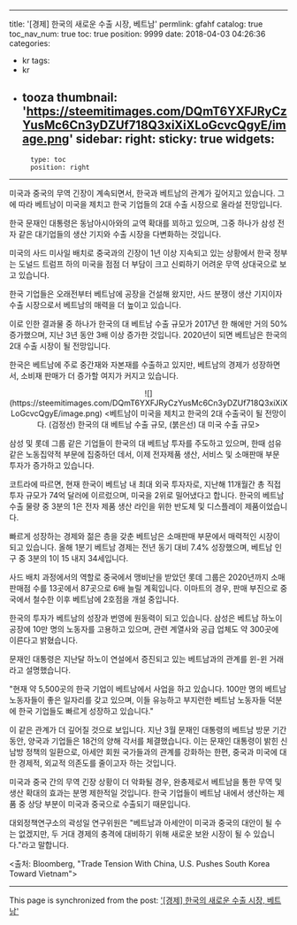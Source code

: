 
---
title: '[경제]  한국의 새로운 수출 시장, 베트남'
permlink: gfahf
catalog: true
toc_nav_num: true
toc: true
position: 9999
date: 2018-04-03 04:26:36
categories:
- kr
tags:
- kr
- tooza
thumbnail: 'https://steemitimages.com/DQmT6YXFJRyCzYusMc6Cn3yDZUf718Q3xiXiXLoGcvcQgyE/image.png'
sidebar:
    right:
        sticky: true
widgets:
    -
        type: toc
        position: right
---


미국과 중국의 무역 긴장이 계속되면서, 한국과 베트남의 관계가 깊어지고 있습니다. 그에 따라 베트남이 미국을 제치고 한국 기업들의 2대 수출 시장으로 올라설 전망입니다.  

한국 문재인 대통령은 동남아시아와의 교역 확대를 꾀하고 있으며, 그중 하나가 삼성 전자 같은 대기업들의 생산 기지와 수출 시장을 다변화하는 것입니다.  

미국의 사드 미사일 배치로 중국과의 긴장이 1년 이상 지속되고 있는 상황에서 한국 정부는 도널드 트럼프 하의 미국을 점점 더 부담이 크고 신뢰하기 어려운 무역 상대국으로 보고 있습니다.  

한국 기업들은 오래전부터 베트남에 공장을 건설해 왔지만, 사드 분쟁이 생산 기지이자 수출 시장으로서 베트남의 매력을 더 높이고 있습니다. 

이로 인한 결과물 중 하나가 한국의 대 베트남 수출 규모가 2017년 한 해에만 거의 50% 증가했으며, 지난 3년 동안 3배 이상 증가한 것입니다.  2020년이 되면 베트남은 한국의 2대 수출 시장이 될 전망입니다.  

한국은 베트남에 주로 중간재와 자본재를 수출하고 있지만, 베트남의 경제가 성장하면서, 소비재 판매가 더 증가할 여지가 커지고 있습니다.  
 
<center>
![](https://steemitimages.com/DQmT6YXFJRyCzYusMc6Cn3yDZUf718Q3xiXiXLoGcvcQgyE/image.png)
<베트남이 미국을 제치고 한국의 2대 수출국이 될 전망이다.  (검정선) 한국의 대 베트남 수출 규모, (붉은선) 대 미국 수출 규모>
</center>

삼성 및 롯데 그룹 같은 기업들이 한국의 대 베트남 투자를 주도하고 있으며, 한때 섬유 같은 노동집약적 부문에 집중하던 데서, 이제 전자제품 생산, 서비스 및 소매판매 부문 투자가 증가하고 있습니다. 

코트라에 따르면, 현재 한국이 베트남 내 최대 외국 투자자로,  지난해 11개월간 총 직접 투자 규모가 74억 달러에 이르렀으며, 미국을 2위로 밀어냈다고 합니다.  한국의 베트남 수출 물량 중 3분의 1은 전자 제품 생산 라인을 위한 반도체 및 디스플레이 제품이었습니다. 

빠르게 성장하는 경제와 젊은 층을 갖춘 베트남은 소매판매 부문에서 매력적인 시장이 되고 있습니다.  올해 1분기 베트남 경제는 전년 동기 대비 7.4% 성장했으며, 베트남 인구 중 3분의 1이 15 내지 34세입니다.  

사드 배치 과정에서의 역할로 중국에서 맹비난을 받았던 롯데 그룹은 2020년까지 소매판매점 수를 13곳에서 87곳으로 6배 늘릴 계획입니다.  이마트의 경우, 판매 부진으로 중국에서 철수한 이후 베트남에 2호점을 개설 중입니다.  

한국의 투자가 베트남의 성장과 번영에 원동력이 되고 있습니다.  삼성은 베트남 하노이 공장에 10만 명의 노동자를 고용하고 있으며, 관련 계열사와 공급 업체도 약 300곳에 이른다고 밝혔습니다. 

문재인 대통령은 지난달 하노이 연설에서 증진되고 있는 베트남과의 관계를 윈-윈 거래라고 설명했습니다. 

"현재 약 5,500곳의 한국 기업이 베트남에서 사업을 하고 있습니다.  100만 명의 베트남 노동자들이 좋은 일자리를 갖고 있으며, 이들 유능하고 부지런한 베트남 노동자들  덕분에 한국 기업들도 빠르게 성장하고 있습니다." 

이 같은 관계가 더 깊어질 것으로 보입니다.  지난 3월 문재인 대통령의 베트남 방문 기간 동안, 양국과 기업들은 18건의 양해 각서를 체결했습니다.  이는 문재인 대통령이 밝힌 신남방 정책의 일환으로, 아세안 회원 국가들과의 관계를 강화하는 한편, 중국과 미국에 대한 경제적, 외교적 의존도를 줄이고자 하는 것입니다.  

미국과 중국 간의 무역 긴장 상황이 더 악화될 경우, 완충제로서 베트남을 통한 무역 및 생산 확대의 효과는 분명 제한적일 것입니다.  한국 기업들이 베트남 내에서 생산하는 제품 중 상당 부분이 미국과 중국으로 수출되기 때문입니다.  

대외정책연구소의 곽성일 연구위원은 "베트남과 아세안이 미국과 중국의 대안이 될 수는 없겠지만, 두 거대 경제의 충격에 대비하기 위해 새로운 보완 시장이 될 수 있습니다."라고 말합니다.  

<출처: Bloomberg, "Trade Tension With China, U.S. Pushes South Korea Toward Vietnam">

- - -

This page is synchronized from the post: ['[경제]  한국의 새로운 수출 시장, 베트남'](https://steemit.com/@pius.pius/gfahf)

